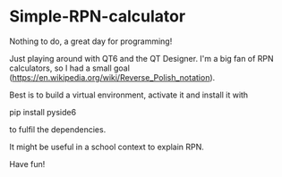 # Simple-RPN-calculator

Nothing to do, a great day for programming!

Just playing around with QT6 and the QT Designer. I'm a big fan of RPN calculators, so I had a small goal (https://en.wikipedia.org/wiki/Reverse_Polish_notation).

Best is to build a virtual environment, activate it and install it with 

pip install pyside6

to fulfil the dependencies.

It might be useful in a school context to explain RPN.

Have fun!
